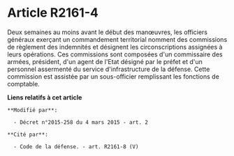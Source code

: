 # Article R2161-4

Deux semaines au moins avant le début des manœuvres, les officiers généraux exerçant un commandement territorial nomment des
commissions de règlement des indemnités et désignent les circonscriptions assignées à leurs opérations. Ces commissions sont
composées d'un commissaire des armées, président, d'un agent de l'Etat désigné par le préfet et d'un personnel assermenté du
service d'infrastructure de la défense. Cette commission est assistée par un sous-officier remplissant les fonctions de
comptable.

**Liens relatifs à cet article**

	**Modifié par**:

	  - Décret n°2015-258 du 4 mars 2015 - art. 2

	**Cité par**:

	  - Code de la défense. - art. R2161-8 (V)
